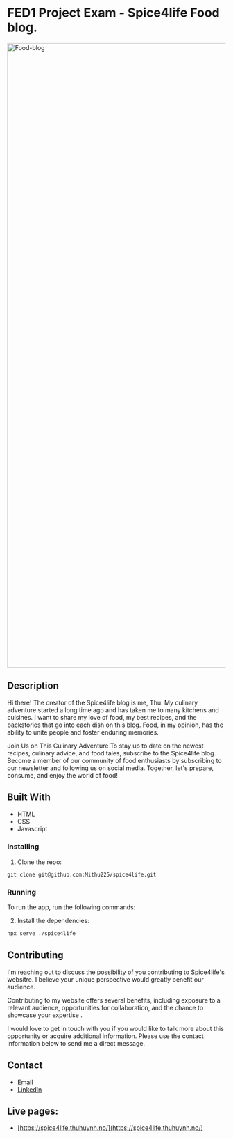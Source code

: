 # FED1 Project Exam - Spice4life Food blog.


<img width="1435" alt="Food-blog " src="https://github.com/Mithu225/spice4life/assets/145982119/dd553ba3-78bc-4855-9369-2aa696b446f2">

## Description
Hi there! The creator of the Spice4life blog is me, Thu. My culinary adventure started a long time ago and has taken me to many kitchens and cuisines. I want to share my love of food, my best recipes, and the backstories that go into each dish on this blog. Food, in my opinion, has the ability to unite people and foster enduring memories.

Join Us on This Culinary Adventure
To stay up to date on the newest recipes, culinary advice, and food tales, subscribe to the Spice4life blog. Become a member of our community of food enthusiasts by subscribing to our newsletter and following us on social media. Together, let's prepare, consume, and enjoy the world of food!

## Built With



- HTML
- CSS
- Javascript



### Installing



1. Clone the repo:

```
git clone git@github.com:Mithu225/spice4life.git
```

### Running



To run the app, run the following commands:

2. Install the dependencies:

```bash
npx serve ./spice4life
```

## Contributing

I'm reaching out to discuss the possibility of you contributing to Spice4life's websitre. I believe your unique perspective would greatly benefit our audience.

Contributing to my website offers several benefits, including exposure to a relevant audience, opportunities for collaboration, and the chance to showcase your expertise .

I would love to get in touch with you if you would like to talk more about this opportunity or acquire additional information. Please use the contact information below to send me a direct message.

## Contact


- [Email](mailto:hi@thuhuynh.no)
- [LinkedIn](https://www.linkedin.com/in/mithu225/)

## Live pages:

- [https://spice4life.thuhuynh.no/](https://spice4life.thuhuynh.no/)





















